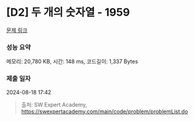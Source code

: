 # [D2] 두 개의 숫자열 - 1959 

[문제 링크](https://swexpertacademy.com/main/code/problem/problemDetail.do?contestProbId=AV5PpoFaAS4DFAUq) 

### 성능 요약

메모리: 20,780 KB, 시간: 148 ms, 코드길이: 1,337 Bytes

### 제출 일자

2024-08-18 17:42



> 출처: SW Expert Academy, https://swexpertacademy.com/main/code/problem/problemList.do